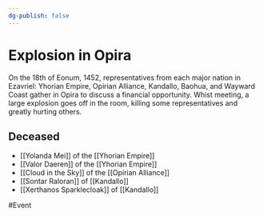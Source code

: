 ```yaml
---
dg-publish: false
---
```


# Explosion in Opira
On the 18th of Eonum, 1452, representatives from each major nation in Ezavriel: Yhorian Empire, Opirian Alliance, Kandallo, Baohua, and Wayward Coast gather in Opira to discuss a financial opportunity. Whist meeting, a large explosion goes off in the room, killing some representatives and greatly hurting others. 

## Deceased
- [[Yolanda Mei]] of the [[Yhorian Empire]]
- [[Valor Daeren]] of the [[Yhorian Empire]]
- [[Cloud in the Sky]] of the [[Opirian Alliance]]
- [[Sontar Raloran]] of [[Kandallo]]
- [[Xerthanos Sparklecloak]] of [[Kandallo]]

#Event